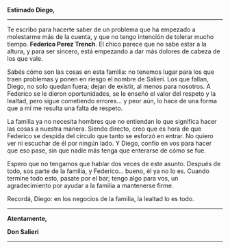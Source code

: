 **Estimado Diego,**

---

Te escribo para hacerte saber de un problema que ha empezado a molestarme más de la cuenta, y que no tengo intención de tolerar mucho tiempo. **Federico Perez Trench**. El chico parece que no sabe estar a la altura, y para ser sincero, está empezando a dar más dolores de cabeza de los que vale.

Sabés cómo son las cosas en esta familia: no tenemos lugar para los que traen problemas y ponen en riesgo el nombre de Salieri. Los que fallan, Diego, no solo quedan fuera; dejan de existir, al menos para nosotros. A Federico se le dieron oportunidades, se le enseñó el valor del respeto y la lealtad, pero sigue cometiendo errores... y peor aún, lo hace de una forma que a mí me resulta una falta de respeto.

La familia ya no necesita hombres que no entiendan lo que significa hacer las cosas a nuestra manera. Siendo directo, creo que es hora de que Federico se despida del círculo que tanto se esforzó en entrar. No quiero ver ni escuchar de él por ningún lado. Y Diego, confío en vos para hacer que eso pase, sin que nadie más tenga que enterarse de cómo se fue.

Espero que no tengamos que hablar dos veces de este asunto. Después de todo, sos parte de la familia, y Federico... bueno, él ya no lo es. Cuando termine todo esto, pasate por el bar; tengo algo para vos, un agradecimiento por ayudar a la familia a mantenerse firme.

Recordá, Diego: en los negocios de la familia, la lealtad lo es todo.

---

**Atentamente,**

**Don Salieri**

---
